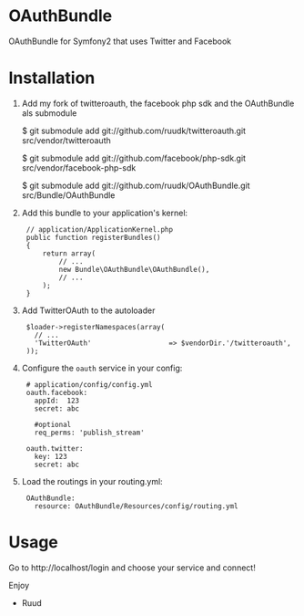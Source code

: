 OAuthBundle
===========

OAuthBundle for Symfony2 that uses Twitter and Facebook

Installation
============

  1. Add my fork of twitteroauth, the facebook php sdk and the OAuthBundle als submodule

        $ git submodule add git://github.com/ruudk/twitteroauth.git src/vendor/twitteroauth
		
        $ git submodule add git://github.com/facebook/php-sdk.git src/vendor/facebook-php-sdk

        $ git submodule add git://github.com/ruudk/OAuthBundle.git src/Bundle/OAuthBundle


  2. Add this bundle to your application's kernel:

          // application/ApplicationKernel.php
          public function registerBundles()
          {
              return array(
                  // ...
                  new Bundle\OAuthBundle\OAuthBundle(),
                  // ...
              );
          }

  3. Add TwitterOAuth to the autoloader

          $loader->registerNamespaces(array(
            // ...
            'TwitterOAuth'                   => $vendorDir.'/twitteroauth',
          ));

  4. Configure the `oauth` service in your config:

          # application/config/config.yml
          oauth.facebook:
            appId:  123
            secret: abc
          
            #optional
            req_perms: 'publish_stream'
          
          oauth.twitter:
            key: 123
            secret: abc

  5. Load the routings in your routing.yml:

          OAuthBundle:
		    resource: OAuthBundle/Resources/config/routing.yml

Usage
=====

Go to http://localhost/login and choose your service and connect!

Enjoy

- Ruud